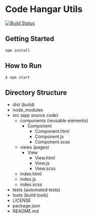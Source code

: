 # Code Hangar Utils

[![Build Status](https://travis-ci.org/codehangar/utils-codehangar.svg?branch=master)](https://travis-ci.org/codehangar/utils-codehangar)

## Getting Started
```shell
npm install
```

## How to Run
```shell
$ npm start
```

## Directory Structure
- dist (build)
- node_modules
- src (app source code)
	- components (reusable elements)
 		- Component
 			- Component.html
 			- Component.js
 			- Component.scss
	- views (pages)
		- View
			- View.html
			- View.js
			- View.scss
	- index.html
	- index.js
	- index.scss
- tests (automated tests)
- tools (build tools)
- LICENSE
- package.json
- README.md

